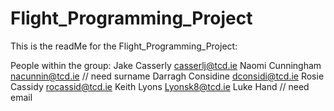 # Flight_Programming_Project

This is the readMe for the Flight_Programming_Project:

People within the group:
Jake Casserly      casserlj@tcd.ie
Naomi Cunningham   nacunnin@tcd.ie         // need surname
Darragh Considine  dconsidi@tcd.ie
Rosie Cassidy      rocassid@tcd.ie
Keith Lyons        Lyonsk8@tcd.ie
Luke Hand          // need email
